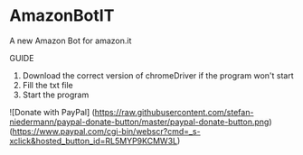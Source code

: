 # AmazonBotIT
A new Amazon Bot for amazon.it

GUIDE
1. Download the correct version of chromeDriver if the program won't start
2. Fill the txt file
3. Start the program


  ![Donate with PayPal]
  (https://raw.githubusercontent.com/stefan-niedermann/paypal-donate-button/master/paypal-donate-button.png)
(https://www.paypal.com/cgi-bin/webscr?cmd=_s-xclick&hosted_button_id=RL5MYP9KCMW3L)

